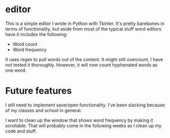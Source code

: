 # editor

This is a simple editor I wrote in Python with Tkinter. It's pretty barebones in terms of functionality, but aside from most of the typical stuff word editors have it includes the following:

- Word count
- Word frequency

It uses regex to pull words out of the content. It might still overcount, I have not tested it thoroughly. However, it will now count hyphenated words as one word.

# Future features

I still need to implement save/open functionality. I've been slacking because of my classes and school in general.

I want to clean up the window that shows word frequency by making it scrollable. That will probably come in the following weeks as I clean up my code and stuff.
